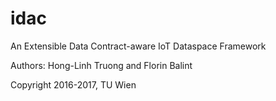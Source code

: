 # idac
An Extensible Data Contract-aware IoT Dataspace Framework

Authors: Hong-Linh Truong and Florin Balint

Copyright 2016-2017, TU Wien